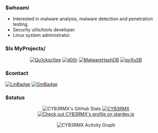 ### $whoami
- Interested in malware analysis, malware detection and penetration testing.
- Security utils/tools developer.
- Linux system administrator.

### $ls MyProjects/
<p align="center">
  <a href="https://github.com/CYB3RMX/Qu1cksc0pe"><img title="Qu1cksc0pe" src="https://github-readme-stats.vercel.app/api/pin/?username=CYB3RMX&repo=Qu1cksc0pe&theme=highcontrast"></a>
  <a href="https://github.com/CYB3RMX/d00r"><img title="d00r" src="https://github-readme-stats.vercel.app/api/pin/?username=CYB3RMX&repo=d00r&theme=highcontrast"></a>
  <a href="https://github.com/CYB3RMX/MalwareHashDB"><img title="MalwareHashDB" src="https://github-readme-stats.vercel.app/api/pin/?username=CYB3RMX&repo=MalwareHashDB&theme=highcontrast"></a>
  <a href="https://github.com/CYB3RMX/pyXuSB"><img title="pyXuSB" src="https://github-readme-stats.vercel.app/api/pin/?username=CYB3RMX&repo=pyXuSB&theme=highcontrast"></a>
</p>

### $contact
[![LinBadge](https://img.shields.io/badge/-M.Ali-blue?style=flat-square&logo=Linkedin&logoColor=white&link=https://www.linkedin.com/in/mehmetalikerimoglu/)](https://www.linkedin.com/in/mehmetalikerimoglu/)
[![GmBadge](https://img.shields.io/badge/-cyb3rmx0@gmail.com-c14438?style=flat-square&logo=Gmail&logoColor=white&link=mailto:cyb3rmx0@gmail.com)](mailto:cyb3rmx0@gmail.com)

### $status
<p align="center">
  <img src="https://github-readme-stats.vercel.app/api?username=CYB3RMX&show_icons=true&count_private=true&theme=react&hide_border=true&bg_color=0D1117" alt="CYB3RMX's GitHub Stats" />
  <a href="https://github.com/CYB3RMX"><img title="CYB3RMX" src="https://github-readme-stats.vercel.app/api/top-langs/?username=CYB3RMX&layout=compact"></a>
  <a href="https://stardev.io/developers/CYB3RMX"><img alt="Check out CYB3RMX's profile on stardev.io" src="https://stardev.io/developers/CYB3RMX/badge/languages/global.svg" /></a><br><br>
  <img alt="CYB3RMX Activity Graph" src="https://activity-graph.herokuapp.com/graph?username=CYB3RMX&bg_color=0D1117&color=5BCDEC&line=5BCDEC&point=FFFFFF&hide_border=true" /></a>
</p>
